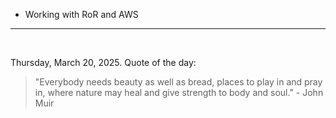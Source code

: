 - Working with RoR and AWS

---

<br>

<!-- quote_marker -->
Thursday, March 20, 2025. Quote of the day:

> "Everybody needs beauty as well as bread, places to play in and pray in, where nature may heal and give strength to body and soul." - John Muir

